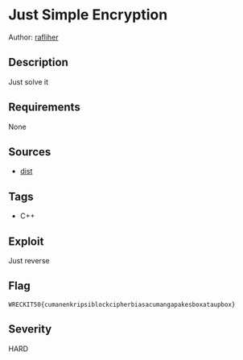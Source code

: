 # Just Simple Encryption

Author: [rafliher](https://github.com/rafliher)

## Description

Just solve it

## Requirements

None

## Sources

- [dist](./dist)

## Tags

- C++

## Exploit

Just reverse

## Flag

```
WRECKIT50{cumanenkripsiblockcipherbiasacumangapakesboxataupbox}
```


## Severity
HARD
